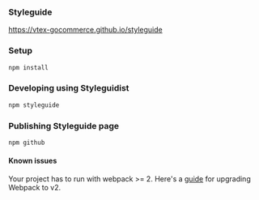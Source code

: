 ### Styleguide

https://vtex-gocommerce.github.io/styleguide

### Setup

```sh
npm install
```

### Developing using Styleguidist

```sh
npm styleguide
```

### Publishing Styleguide page

```sh
npm github
```

#### Known issues

Your project has to run with webpack >= 2. Here's a [guide](https://webpack.js.org/guides/migrating/) for upgrading Webpack to v2.
